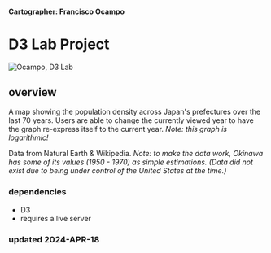 #### Cartographer: Francisco Ocampo 
# D3 Lab Project
![Ocampo, D3 Lab](https://github.com/wisc-ocampo/unit-3/assets/157857305/f680657f-baeb-4424-930a-250e3b3d4073)

## overview
A map showing the population density across Japan's prefectures over the last 70 years. 
Users are able to change the currently viewed year to have the graph re-express itself to the current year.
*Note: this graph is logarithmic!*

Data from Natural Earth & Wikipedia.
*Note: to make the data work, Okinawa has some of its values (1950 - 1970) as simple estimations. (Data did not exist due to being under control of the United States at the time.)*

### dependencies
- D3
- requires a live server

### updated 2024-APR-18
